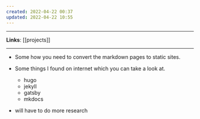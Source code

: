 ```yaml
---
created: 2022-04-22 00:37
updated: 2022-04-22 10:55
---
```

---
**Links**: [[projects]]

---

- Some how you need to convert the markdown pages to static sites.
- Some things I found on internet which you can take a look at.
	- hugo
	- jekyll
	- gatsby
	- mkdocs

- will have to do more research